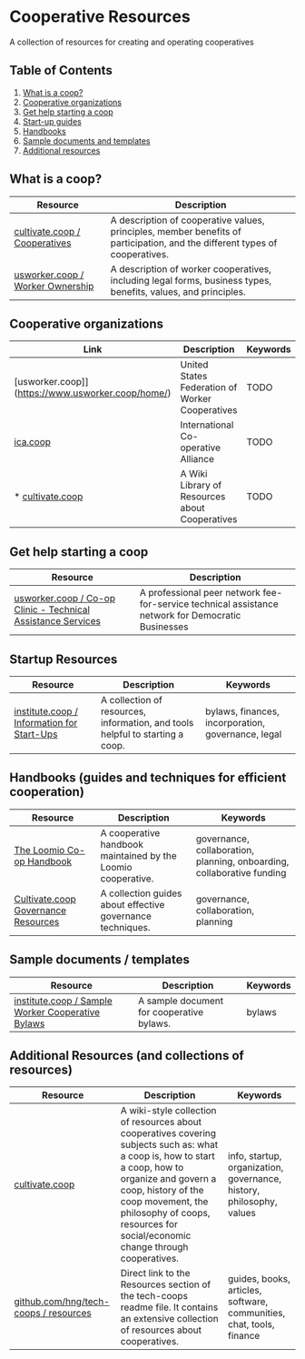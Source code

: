 # Cooperative Resources
A collection of resources for creating and operating cooperatives

## Table of Contents
1. [What is a coop?](#what-is-a-coop)
1. [Cooperative organizations](#coop-orgs)
1. [Get help starting a coop](#startup-help)
1. [Start-up guides](#start-up-guides)
1. [Handbooks](#handbooks)
1. [Sample documents and templates](#sample-docs-and-templates)
1. [Additional resources](#additional-resources) 

<a name="what-is-a-coop" />

## What is a coop?
| Resource | Description |
| -------- | ----------- |
| [cultivate.coop / Cooperatives](https://cultivate.coop/wiki/Cooperative) | A description of cooperative values, principles, member benefits of participation, and the different types of cooperatives. | consumer coop, purchasing coop, marketing coop, value-added processing coops, worker coops |
| [usworker.coop / Worker Ownership](https://www.usworker.coop/what-is-a-worker-cooperative/) | A description of worker cooperatives, including legal forms, business types, benefits, values, and principles. | worker coops |

<a name="coop-orgs" />

## Cooperative organizations
| Link | Description | Keywords |
| ---- | ----------- | -------- |
| [usworker.coop]](https://www.usworker.coop/home/) | United States Federation of Worker Cooperatives | TODO |
| [ica.coop](https://www.ica.coop/en) | International Co-operative Alliance | TODO |
* [cultivate.coop](https://cultivate.coop/wiki/Main_Page) | A Wiki Library of Resources about Cooperatives | TODO |

<a name="startup-help" />

## Get help starting a coop
| Resource | Description |
| -------- | ----------- |
| [usworker.coop / Co-op Clinic - Technical Assistance Services](https://www.usworker.coop/programs/coopclinic/) | A professional peer network fee-for-service technical assistance network for Democratic Businesses |


<a name="start-up-guides" />

## Startup Resources
| Resource | Description | Keywords |
| -------- | ----------- | -------- |
| [institute.coop / Information for Start-Ups](https://institute.coop/tools/for-worker-coops/start-ups) | A collection of resources, information, and tools helpful to starting a coop. | bylaws, finances, incorporation, governance, legal |

<a name="handbooks" />

## Handbooks (guides and techniques for efficient cooperation)
| Resource | Description | Keywords |
| -------- | ----------- | -------- |
| [The Loomio Co-op Handbook](https://loomio.coop/) | A cooperative handbook maintained by the Loomio cooperative. | governance, collaboration, planning, onboarding, collaborative funding |
| [Cultivate.coop Governance Resources](https://cultivate.coop/wiki/Category:Governance) | A collection guides about effective governance techniques. | governance, collaboration, planning |

<a name="sample-docs-and-templates" />

## Sample documents / templates
| Resource | Description | Keywords |
| -------- | ----------- | -------- |
| [institute.coop / Sample Worker Cooperative Bylaws](https://institute.coop/resources/sample-worker-cooperative-bylaws) | A sample document for cooperative bylaws. | bylaws |

<a name="additional-resources" />

## Additional Resources (and collections of resources)
| Resource | Description | Keywords |
| -------- | ----------- | -------- |
| [cultivate.coop](https://cultivate.coop/wiki/Main_Page) | A wiki-style collection of resources about cooperatives covering subjects such as: what a coop is, how to start a coop, how to organize and govern a coop, history of the coop movement, the philosophy of coops, resources for social/economic change through cooperatives. | info, startup, organization, governance, history, philosophy, values |
| [github.com/hng/tech-coops / resources](https://github.com/hng/tech-coops/blob/master/README.md#resources) | Direct link to the Resources section of the tech-coops readme file. It contains an extensive collection of resources about cooperatives. | guides, books, articles, software, communities, chat, tools, finance |
